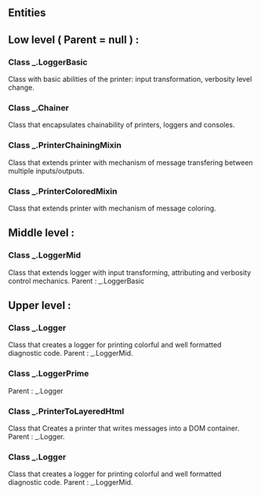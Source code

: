 ## Entities

## Low level ( Parent = null ) :

### Class _.LoggerBasic
Class with basic abilities of the printer: input transformation, verbosity level change.

### Class _.Chainer
Class that encapsulates chainability of printers, loggers and consoles.

### Class _.PrinterChainingMixin
Class that extends printer with mechanism of message transfering between multiple inputs/outputs.

### Class _.PrinterColoredMixin
Class that extends printer with mechanism of message coloring.

## Middle level :

### Class _.LoggerMid
Class that extends logger with input transforming, attributing and verbosity control mechanics. Parent : _.LoggerBasic

## Upper level :

### Class _.Logger
Class that creates a logger for printing colorful and well formatted diagnostic code. Parent : _.LoggerMid.

### Class _.LoggerPrime
Parent : _.Logger

### Class _.PrinterToLayeredHtml
Class that Creates a printer that writes messages into a DOM container. Parent : _.Logger.

### Class _.Logger
Class that creates a logger for printing colorful and well formatted diagnostic code. Parent : _.LoggerMid.

